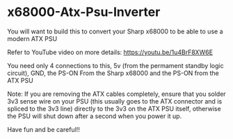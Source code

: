 # x68000-Atx-Psu-Inverter
You will want to build this to convert your Sharp x68000 to be able to use a modern ATX PSU


Refer to YouTube video on more details: https://youtu.be/1u4BrF8XW6E


You need only 4 connections to this, 5v (from the permament standby logic circuit), GND, the PS-ON From the Sharp x68000 and the PS-ON from the ATX PSU

Note: If you are removing the ATX cables completely, ensure that you solder 3v3 sense wire on your PSU (this usually goes to the ATX connector and is spliced to the 3v3 line) directly to the 3v3 on the ATX PSU itself, otherwise the PSU will shut down after a second when you power it up.

Have fun and be careful!!
